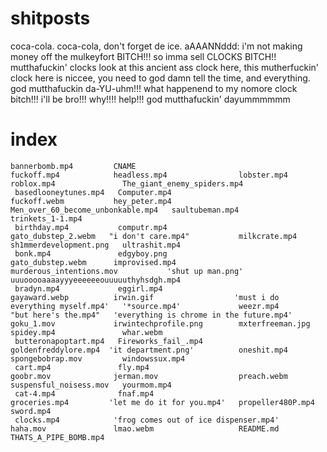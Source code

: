 # shitposts
coca-cola. coca-cola, don't forget de ice. aAAANNddd: i'm not making money off the mulkeyfort BITCH!!! so imma sell CLOCKS BITCH!! mutthafuckin' clocks look at this ancient ass clock here, this mutherfuckin' clock here is niccee, you need to god damn tell the time, and everything. god mutthafuckin           da-YU-uhm!!! what happenend to my nomore clock bitch!!! i'll be bro!!! why!!!! help!!! god mutthafuckin' dayummmmmm


# index
```
bannerbomb.mp4         CNAME                                     fuckoff.mp4            headless.mp4                lobster.mp4                         roblox.mp4               The_giant_enemy_spiders.mp4
 basedlooneytunes.mp4   Computer.mp4                              fuckoff.webm           hey_peter.mp4               Men_over_60_become_unbonkable.mp4   saultubeman.mp4          trinkets_1-1.mp4
 birthday.mp4           computr.mp4                               gato_dubstep_2.webm   "i don't care.mp4"           milkcrate.mp4                       sh1mmerdevelopment.png   ultrashit.mp4
 bonk.mp4               edgyboy.png                               gato_dubstep.webm      improvised.mp4              murderous_intentions.mov           'shut up man.png'         uuuooooaaaayyyeeeeeeouuuuuthyhsdgh.mp4
 bradyn.mp4             eggirl.mp4                                gayaward.webp          irwin.gif                  'must i do everything myself.mp4'   '*source.mp4'             weezr.mp4
"but here's the.mp4"   'everything is chrome in the future.mp4'   goku_1.mov             irwintechprofile.png        mxterfreeman.jpg                    spidey.mp4               whar.webm
 butteronapoptart.mp4   Fireworks_fail_.mp4                       goldenfreddylore.mp4  'it department.png'          oneshit.mp4                         spongebobrap.mov         windowssux.mp4
 cart.mp4               fly.mp4                                   goobr.mov              jerman.mov                  preach.webm                         suspensful_noisess.mov   yourmom.mp4
 cat-4.mp4              fnaf.mp4                                  groceries.mp4         'let me do it for you.mp4'   propeller480P.mp4                   sword.mp4
 clocks.mp4            'frog comes out of ice dispenser.mp4'      haha.mov               lmao.webm                   README.md                           THATS_A_PIPE_BOMB.mp4
```
